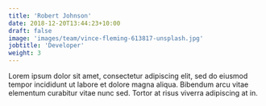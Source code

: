 ```yaml
---
title: 'Robert Johnson'
date: 2018-12-20T13:44:23+10:00
draft: false
image: 'images/team/vince-fleming-613817-unsplash.jpg'
jobtitle: 'Developer'
weight: 3
---
```


Lorem ipsum dolor sit amet, consectetur adipiscing elit, sed do eiusmod tempor incididunt ut labore et dolore magna aliqua. Bibendum arcu vitae elementum curabitur vitae nunc sed. Tortor at risus viverra adipiscing at in.
